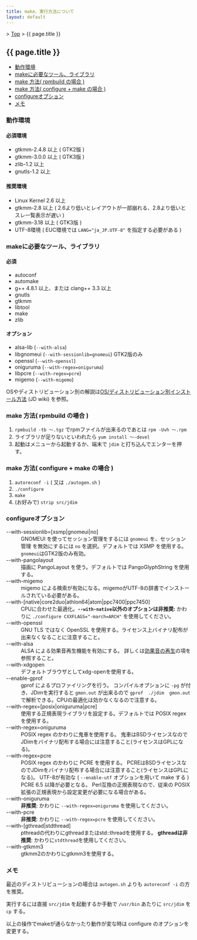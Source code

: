 ```yaml
---
title: make、実行方法について
layout: default
---
```


&gt; [Top](../) &gt; {{ page.title }}

## {{ page.title }}

- [動作環境](#environment)
- [makeに必要なツール、ライブラリ](#requirement)
- [make 方法( rpmbuild の場合 )](#make-rpmbuild)
- [make 方法( configure + make の場合 )](#make-configure)
- [configureオプション](#configure-option)
- [メモ](#memo)


<a name="environment"></a>
### 動作環境

#### 必須環境
- gtkmm-2.4.8 以上 ( GTK2版 )
- gtkmm-3.0.0 以上 ( GTK3版 )
- zlib-1.2 以上
- gnutls-1.2 以上

#### 推奨環境
- Linux Kernel 2.6 以上
- gtkmm-2.8 以上 ( 2.6より低いとレイアウトが一部崩れる、2.8より低いとスレ一覧表示が遅い )  
- gtkmm-3.18 以上 ( GTK3版 )
- UTF-8環境 ( EUC環境では `LANG="ja_JP.UTF-8"` を指定する必要がある )


<a name="requirement"></a>
### makeに必要なツール、ライブラリ

#### 必須
- autoconf
- automake
- g++ 4.8.1 以上、または clang++ 3.3 以上
- gnutls
- gtkmm
- libtool
- make
- zlib

#### オプション
- alsa-lib (`--with-alsa`)
- libgnomeui (`--with-sessionlib=gnomeui`) GTK2版のみ
- openssl (`--with-openssl`)
- oniguruma (`--with-regex=oniguruma`)
- libpcre (`--with-regex=pcre`)
- migemo (`--with-migemo`)

OSやディストリビューション別の解説は[OS/ディストリビューション別インストール方法][wiki-install] (JD wiki) を参照。


<a name="make-rpmbuild"></a>
### make 方法( rpmbuild の場合 )
1. `rpmbuild -tb 〜.tgz` でrpmファイルが出来るのであとは `rpm -Uvh 〜.rpm`
2. ライブラリが足りないといわれたら `yum install 〜-devel`
3. 起動はメニューから起動するか、端末で `jdim` と打ち込んでエンターを押す。


<a name="make-configure"></a>
### make 方法( configure + make の場合 )
1. `autoreconf -i` ( 又は `./autogen.sh` )
2. `./configure`
3. `make`
4. (お好みで) `strip src/jdim`


<a name="configure-option"></a>
### configureオプション
<dl>
  <dt>--with-sessionlib=[xsmp|gnomeui|no]</dt>
  <dd>
    GNOMEUI を使ってセッション管理をするには <code>gnomeui</code> を、セッション管理
    を無効にするには <code>no</code> を選択。デフォルトでは XSMP を使用する。
    <code>gnomeui</code>はGTK2版のみ有効。
  </dd>
  <dt>--with-pangolayout</dt>
  <dd>描画に PangoLayout を使う。デフォルトでは PangoGlyphString を使用する。</dd>
  <dt>--with-migemo</dt>
  <dd>migemo による検索が有効になる。migemoがUTF-8の辞書でインストールされている必要がある。</dd>
  <dt>--with-[native|core2duo|athlon64|atom|ppc7400|ppc7450]</dt>
  <dd>
    CPUに合わせた最適化。<strong><code>--with-native</code>以外のオプションは非推奨:</strong>
    かわりに <code>./configure CXXFLAGS=&quot;-march=ARCH&quot;</code> を使用してください。
  </dd>
  <dt>--with-openssl</dt>
  <dd>GNU TLS ではなく OpenSSL を使用する。ライセンス上バイナリ配布が出来なくなることに注意すること。</dd>
  <dt>--with-alsa</dt>
  <dd>ALSA による効果音再生機能を有効にする。
  詳しくは<a href="{{ site.baseurl }}/sound/">効果音の再生</a>の項を参照すること。</dd>
  <dt>--with-xdgopen</dt>
  <dd>デフォルトブラウザとしてxdg-openを使用する。</dd>
  <dt>--enable-gprof</dt>
  <dd>
    gprof によるプロファイリングを行う。
    コンパイルオプションに <code>-pg</code> が付き、JDimを実行すると <code>gmon.out</code> が出来るので
    <code>gprof  ./jdim  gmon.out</code> で解析できる。CPUの最適化は効かなくなるので注意する。
  </dd>

  <dt>--with-regex=[posix|oniguruma|pcre]</dt>
  <dd>使用する正規表現ライブラリを設定する。デフォルトでは POSIX regex を使用する。</dd>
  <dt>--with-regex=oniguruma</dt>
  <dd>
    POSIX regex のかわりに鬼車を使用する。
    鬼車はBSDライセンスなのでJDimをバイナリ配布する場合には注意すること(ライセンスはGPLになる)。
  </dd>
  <dt>--with-regex=pcre</dt>
  <dd>
    POSIX regex のかわりに PCRE を使用する。
    PCREはBSDライセンスなのでJDimをバイナリ配布する場合には注意すること(ライセンスはGPLになる)。
    UTF-8が有効な ( <code>--enable-utf</code> オプションを用いて make する ) PCRE 6.5 以降が必要となる。
    Perl互換の正規表現なので、従来の POSIX 拡張の正規表現から設定変更が必要になる場合がある。
  </dd>
  <dt>--with-oniguruma</dt>
  <dd><strong>非推奨</strong>: かわりに <code>--with-regex=oniguruma</code> を使用してください。</dd>
  <dt>--with-pcre</dt>
  <dd><strong>非推奨</strong>: かわりに <code>--with-regex=pcre</code> を使用してください。</dd>

  <dt>--with-[gthread|stdthread]</dt>
  <dd>
    pthreadの代わりにgthreadまたはstd::threadを使用する。
    <strong>gthreadは非推奨</strong>: かわりに<code>stdthread</code>を使用してください。
  </dd>
  <dt>--with-gtkmm3</dt>
  <dd>gtkmm2のかわりにgtkmm3を使用する。</dd>
</dl>


<a name="memo"></a>
### メモ
最近のディストリビューションの場合は `autogen.sh` よりも `autoreconf -i` の方を推奨。

実行するには直接 `src/jdim` を起動するか手動で `/usr/bin` あたりに `src/jdim` を `cp` する。

以上の操作でmakeが通らなかったり動作が変な時は configure のオプションを変更する。


[wiki-install]: https://ja.osdn.net/projects/jd4linux/wiki/OS%2F%E3%83%87%E3%82%A3%E3%82%B9%E3%83%88%E3%83%AA%E3%83%93%E3%83%A5%E3%83%BC%E3%82%B7%E3%83%A7%E3%83%B3%E5%88%A5%E3%82%A4%E3%83%B3%E3%82%B9%E3%83%88%E3%83%BC%E3%83%AB%E6%96%B9%E6%B3%95
